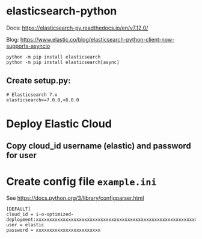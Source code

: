 # elasticsearch-python

Docs:
https://elasticsearch-py.readthedocs.io/en/v7.12.0/

Blog:
https://www.elastic.co/blog/elasticsearch-python-client-now-supports-asyncio

```
python -m pip install elasticsearch
python -m pip install elasticsearch[async]
```

## Create setup.py:
```
# Elasticsearch 7.x
elasticsearch>=7.0.0,<8.0.0
```

# Deploy Elastic Cloud

## Copy cloud_id username (elastic) and password for user

# Create config file `example.ini`

See https://docs.python.org/3/library/configparser.html
```
[DEFAULT]
cloud_id = i-o-optimized-deployment:xxxxxxxxxxxxxxxxxxxxxxxxxxxxxxxxxxxxxxxxxxxxxxxxxxxxxxxxxxxxxxxxxxxxxxxxxxxxxxxxxxxxxxxxxxxxxxxxxxxxxxxxxxxxxxxxxxxxxxxxxxxxxxxxxxxxxxxx
user = elastic
password = xxxxxxxxxxxxxxxxxxxxxxxx
```


